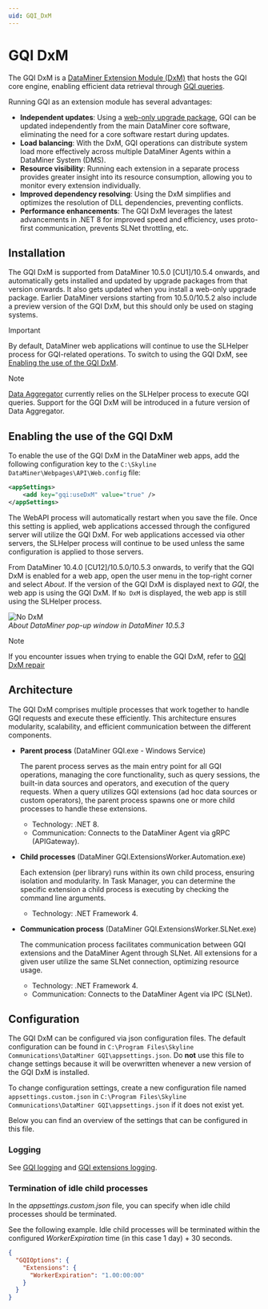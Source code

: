 ```yaml
---
uid: GQI_DxM
---
```


# GQI DxM

The GQI DxM is a [DataMiner Extension Module (DxM)](xref:DataMinerExtensionModules) that hosts the GQI core engine, enabling efficient data retrieval through [GQI queries](xref:About_GQI).

Running GQI as an extension module has several advantages:

- **Independent updates**: Using a [web-only upgrade package](xref:Upgrading_Downgrading_Webapps), GQI can be updated independently from the main DataMiner core software, eliminating the need for a core software restart during updates.
- **Load balancing**: With the DxM, GQI operations can distribute system load more effectively across multiple DataMiner Agents within a DataMiner System (DMS).
- **Resource visibility**: Running each extension in a separate process provides greater insight into its resource consumption, allowing you to monitor every extension individually.
- **Improved dependency resolving**: Using the DxM simplifies and optimizes the resolution of DLL dependencies, preventing conflicts.
- **Performance enhancements**: The GQI DxM leverages the latest advancements in .NET 8 for improved speed and efficiency, uses proto-first communication, prevents SLNet throttling, etc.

## Installation

The GQI DxM is supported from DataMiner 10.5.0 [CU1]/10.5.4 onwards, and automatically gets installed and updated by upgrade packages from that version onwards. It also gets updated when you install a web-only upgrade package.<!-- RN 41811 --> Earlier DataMiner versions starting from 10.5.0/10.5.2 also include a preview version of the GQI DxM, but this should only be used on staging systems.

> [!IMPORTANT]
> By default, DataMiner web applications will continue to use the SLHelper process for GQI-related operations. To switch to using the GQI DxM, see [Enabling the use of the GQI DxM](#enabling-the-use-of-the-gqi-dxm).

> [!NOTE]
> [Data Aggregator](xref:Data_Aggregator_DxM) currently relies on the SLHelper process to execute GQI queries. Support for the GQI DxM will be introduced in a future version of Data Aggregator.

## Enabling the use of the GQI DxM

To enable the use of the GQI DxM in the DataMiner web apps, add the following configuration key to the `C:\Skyline DataMiner\Webpages\API\Web.config` file:

```xml
<appSettings>
    <add key="gqi:useDxM" value="true" />
</appSettings>
```

The WebAPI process will automatically restart when you save the file. Once this setting is applied, web applications accessed through the configured server will utilize the GQI DxM. For web applications accessed via other servers, the SLHelper process will continue to be used unless the same configuration is applied to those servers.

From DataMiner 10.4.0 [CU12]/10.5.0/10.5.3 onwards<!--RN 42003-->, to verify that the GQI DxM is enabled for a web app, open the user menu in the top-right corner and select *About*. If the version of the GQI DxM is displayed next to *GQI*, the web app is using the GQI DxM. If `No DxM` is displayed, the web app is still using the SLHelper process.

![No DxM](~/dataminer/images/NoDxM.png)<br>*About DataMiner pop-up window in DataMiner 10.5.3*

> [!NOTE]
> If you encounter issues when trying to enable the GQI DxM, refer to [GQI DxM repair](xref:Investigating_Web_Issues#gqi-dxm-repair)

## Architecture

The GQI DxM comprises multiple processes that work together to handle GQI requests and execute these efficiently. This architecture ensures modularity, scalability, and efficient communication between the different components.

- **Parent process** (DataMiner GQI.exe - Windows Service)

  The parent process serves as the main entry point for all GQI operations, managing the core functionality, such as query sessions, the built-in data sources and operators, and execution of the query requests. When a query utilizes GQI extensions (ad hoc data sources or custom operators), the parent process spawns one or more child processes to handle these extensions.

  - Technology: .NET 8.
  - Communication: Connects to the DataMiner Agent via gRPC (APIGateway).

- **Child processes** (DataMiner GQI.ExtensionsWorker.Automation.exe)

  Each extension (per library) runs within its own child process, ensuring isolation and modularity. In Task Manager, you can determine the specific extension a child process is executing by checking the command line arguments.

  - Technology: .NET Framework 4.

- **Communication process** (DataMiner GQI.ExtensionsWorker.SLNet.exe)

  The communication process facilitates communication between GQI extensions and the DataMiner Agent through SLNet. All extensions for a given user utilize the same SLNet connection, optimizing resource usage.

  - Technology: .NET Framework 4.
  - Communication: Connects to the DataMiner Agent via IPC (SLNet).

## Configuration

The GQI DxM can be configured via json configuration files. The default configuration can be found in `C:\Program Files\Skyline Communications\DataMiner GQI\appsettings.json`. Do **not** use this file to change settings because it will be overwritten whenever a new version of the GQI DxM is installed.

To change configuration settings, create a new configuration file named `appsettings.custom.json` in `C:\Program Files\Skyline Communications\DataMiner GQI\appsettings.json` if it does not exist yet.

Below you can find an overview of the settings that can be configured in this file.

### Logging

See [GQI logging](xref:GQI_Logging) and [GQI extensions logging](xref:GQI_Extensions_Logging).

### Termination of idle child processes

In the *appsettings.custom.json* file, you can specify when idle child processes should be terminated.

See the following example. Idle child processes will be terminated within the configured *WorkerExpiration* time (in this case 1 day) + 30 seconds.

```json
{
  "GQIOptions": {
    "Extensions": {
      "WorkerExpiration": "1.00:00:00"
    }
  }
}
```
